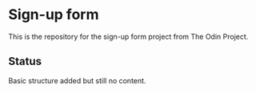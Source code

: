 # Sign-up form

This is the repository for the sign-up form project from The Odin Project.

## Status

Basic structure added but still no content.